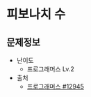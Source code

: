 # 피보나치 수

## 문제정보
* 난이도
  * 프로그래머스 Lv.2
* 출처
  * [프로그래머스 #12945](https://programmers.co.kr/learn/courses/30/lessons/12945)